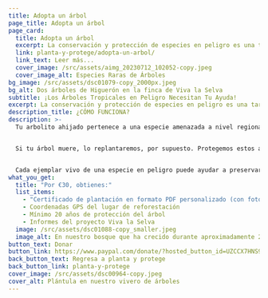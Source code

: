 ```yaml
---
title: Adopta un árbol
page_title: Adopta un árbol
page_card:
  title: Adopta un árbol
  excerpt: La conservación y protección de especies en peligro es una tarea dificil. Tu apoyo hace la diferencia.
  link: planta-y-protege/adopta-un-arbol/
  link_text: Leer más...
  cover_image: /src/assets/aimg_20230712_102052-copy.jpeg
  cover_image_alt: Especies Raras de Árboles
bg_image: /src/assets/dsc01079-copy_2000px.jpeg
bg_alt: Dos árboles de Higuerón en la finca de Viva la Selva
subtitle: ¡Los Árboles Tropicales en Peligro Necesitan Tu Ayuda!
excerpt: La conservación y protección de especies en peligro es una tarea dificil. Tu apoyo hace la diferencia.
description_title: ¿CÓMO FUNCIONA?
description: >-
  Tu arbolito ahijado pertenece a una especie amenazada a nivel regional y a menudo también internacionalmente. Lo plantamos junto con otras especies de árboles nativos en un ecosistema biodiverso, que brinda un hogar a muchos animales y plantas. Esto no solo almacena carbono de manera más eficiente que los monocultivo, sino que también proporciona mejores condiciones de vida para los árboles (calidad del suelo, resistencia a las plagas, etc.).


  Si tu árbol muere, lo replantaremos, por supuesto. Protegemos estos árboles durante al menos 20 años.


  Cada ejemplar vivo de una especie en peligro puede ayudar a preservar su especie para la región y su ecosistema tropical.
what_you_get:
  title: "Por €30, obtienes:"
  list_items:
    - "Certificado de plantación en formato PDF personalizado (con foto del árbol)"
    - Coordenadas GPS del lugar de reforestación
    - Mínimo 20 años de protección del árbol
    - Informes del proyecto Viva la Selva
  image: /src/assets/dsc01088-copy_smaller.jpeg
  image_alt: En nuestro bosque que ha crecido durante aproximadamente 20 años
button_text: Donar
button_link: https://www.paypal.com/donate/?hosted_button_id=UZCCX7HNS9HS8
back_button_text: Regresa a planta y protege
back_button_link: planta-y-protege
cover_image: /src/assets/dsc00964-copy.jpeg
cover_alt: Plántula en nuestro vivero de árboles
---
```


